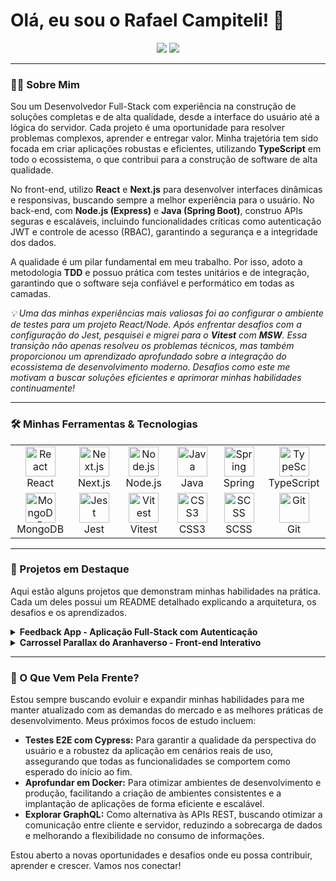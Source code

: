 


# Olá, eu sou o Rafael Campiteli! 👋

<p align="center">
  <a href="https://www.linkedin.com/in/rafael-campiteli-pereira-033537240/" target="_blank"><img src="https://img.shields.io/badge/LinkedIn-0077B5?style=for-the-badge&logo=linkedin&logoColor=white" /></a>
  <a href="mailto:campitelir8@gmail.com" target="_blank"><img src="https://img.shields.io/badge/Email-D14836?style=for-the-badge&logo=gmail&logoColor=white" /></a>
</p>

---

### 👨‍💻 Sobre Mim

Sou um Desenvolvedor Full-Stack com experiência na construção de soluções completas e de alta qualidade, desde a interface do usuário até a lógica do servidor. Cada projeto é uma oportunidade para resolver problemas complexos, aprender e entregar valor. Minha trajetória tem sido focada em criar aplicações robustas e eficientes, utilizando **TypeScript** em todo o ecossistema, o que contribui para a construção de software de alta qualidade.

No front-end, utilizo **React** e **Next.js** para desenvolver interfaces dinâmicas e responsivas, buscando sempre a melhor experiência para o usuário. No back-end, com **Node.js (Express)** e **Java (Spring Boot)**, construo APIs seguras e escaláveis, incluindo funcionalidades críticas como autenticação JWT e controle de acesso (RBAC), garantindo a segurança e a integridade dos dados.

A qualidade é um pilar fundamental em meu trabalho. Por isso, adoto a metodologia **TDD** e possuo prática com testes unitários e de integração, garantindo que o software seja confiável e performático em todas as camadas.

*💡 Uma das minhas experiências mais valiosas foi ao configurar o ambiente de testes para um projeto React/Node. Após enfrentar desafios com a configuração do Jest, pesquisei e migrei para o **Vitest** com **MSW**. Essa transição não apenas resolveu os problemas técnicos, mas também proporcionou um aprendizado aprofundado sobre a integração do ecossistema de desenvolvimento moderno. Desafios como este me motivam a buscar soluções eficientes e aprimorar minhas habilidades continuamente!*

---

### 🛠️ Minhas Ferramentas & Tecnologias

<table>
  <tr>
    <td align="center" width="96">
      <img src="https://skillicons.dev/icons?i=react" width="48" height="48" alt="React" />
      <br>React
    </td>
    <td align="center" width="96">
      <img src="https://skillicons.dev/icons?i=nextjs" width="48" height="48" alt="Next.js" />
      <br>Next.js
    </td>
        <td align="center" width="96">
      <img src="https://skillicons.dev/icons?i=nodejs" width="48" height="48" alt="Node.js" />
      <br>Node.js
    </td>
    <td align="center" width="96">
      <img src="https://skillicons.dev/icons?i=java" width="48" height="48" alt="Java" />
      <br>Java
    </td>
    <td align="center" width="96">
      <img src="https://skillicons.dev/icons?i=spring" width="48" height="48" alt="Spring" />
      <br>Spring
    </td>
    <td align="center" width="96">
      <img src="https://skillicons.dev/icons?i=ts" width="48" height="48" alt="TypeScript" />
      <br>TypeScript
    </td>
  </tr>
  <tr>
    <td align="center" width="96">
      <img src="https://skillicons.dev/icons?i=mongodb" width="48" height="48" alt="MongoDB" />
      <br>MongoDB
    </td>
    <td align="center" width="96">
      <img src="https://skillicons.dev/icons?i=jest" width="48" height="48" alt="Jest" />
      <br>Jest
    </td>
    <td align="center" width="96">
      <img src="https://skillicons.dev/icons?i=vitest" width="48" height="48" alt="Vitest" />
      <br>Vitest
    </td>
    <td align="center" width="96">
      <img src="https://skillicons.dev/icons?i=css" width="48" height="48" alt="CSS3" />
      <br>CSS3
    </td>
    <td align="center" width="96">
      <img src="https://skillicons.dev/icons?i=scss" width="48" height="48" alt="SCSS" />
      <br>SCSS
    </td>
    <td align="center" width="96">
      <img src="https://skillicons.dev/icons?i=git" width="48" height="48" alt="Git" />
      <br>Git
    </td>
  </tr>
</table>

---

### 🚀 Projetos em Destaque

Aqui estão alguns projetos que demonstram minhas habilidades na prática. Cada um deles possui um README detalhado explicando a arquitetura, os desafios e os aprendizados.

<details>
  <summary><strong>Feedback App - Aplicação Full-Stack com Autenticação</strong></summary>
  
  - **Descrição:** Uma aplicação completa para gestão de feedbacks com autenticação JWT e controle de acesso. Este projeto foi uma oportunidade para aplicar testes de ponta a ponta (TDD) e resolver desafios de configuração de ambiente.
  - **Tecnologias:** Node.js, Express, React, Vite, MongoDB, JWT, TypeScript, Jest, Supertest, Vitest, MSW.
  - **O Desafio:** Construir uma aplicação full-stack robusta, garantindo a segurança dos dados e a integridade das operações através de autenticação e testes abrangentes.
  - **O Aprendizado Chave:** Aprofundei meu conhecimento em TDD e na integração de diferentes ferramentas de teste (Jest, Vitest, Supertest, MSW), aprendendo a depurar e otimizar ambientes de desenvolvimento complexos. A migração do Jest para o Vitest foi um marco, reforçando a importância da adaptabilidade e da busca por soluções mais eficientes.
  - **[🔗 Ver Repositório](https://github.com/CampiteliRafael/projetofeedbacks)**
</details>

<details>
  <summary><strong>Carrossel Parallax do Aranhaverso - Front-end Interativo</strong></summary>
  
  - **Descrição:** Um projeto focado em front-end com Next.js para criar uma experiência de usuário visualmente rica e interativa, consumindo uma API interna e aplicando técnicas avançadas de componentização e estilização com SCSS.
  - **Tecnologias:** Next.js, React, TypeScript, SCSS/CSS Modules.
  - **O Desafio:** Criar uma interface de usuário altamente interativa e visualmente atraente, explorando efeitos de parallax e consumo de API para uma experiência imersiva.
  - **O Aprendizado Chave:** Aprofundei minhas habilidades em Next.js para otimização de performance e SEO, além de dominar técnicas avançadas de estilização com SCSS Modules para componentização e manutenção de estilos complexos.
  - **[🔗 Ver Repositório](https://github.com/CampiteliRafael/carrosselparallax)**
</details>

---

### 🌱 O Que Vem Pela Frente?

Estou sempre buscando evoluir e expandir minhas habilidades para me manter atualizado com as demandas do mercado e as melhores práticas de desenvolvimento. Meus próximos focos de estudo incluem:

- **Testes E2E com Cypress:** Para garantir a qualidade da perspectiva do usuário e a robustez da aplicação em cenários reais de uso, assegurando que todas as funcionalidades se comportem como esperado do início ao fim.
- **Aprofundar em Docker:** Para otimizar ambientes de desenvolvimento e produção, facilitando a criação de ambientes consistentes e a implantação de aplicações de forma eficiente e escalável.
- **Explorar GraphQL:** Como alternativa às APIs REST, buscando otimizar a comunicação entre cliente e servidor, reduzindo a sobrecarga de dados e melhorando a flexibilidade no consumo de informações.

Estou aberto a novas oportunidades e desafios onde eu possa contribuir, aprender e crescer. Vamos nos conectar!
